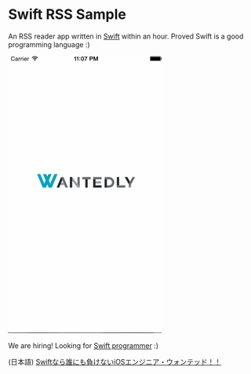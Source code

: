
Swift RSS Sample
================

An RSS reader app written in [Swift](https://developer.apple.com/swift/) within an hour. Proved Swift is a good programming language :)

![Movie](movie.gif)





We are hiring! Looking for [Swift programmer](https://www.wantedly.com/projects/7755) :)

(日本語) [Swiftなら誰にも負けないiOSエンジニア・ウォンテッド！！](https://www.wantedly.com/projects/7755)




